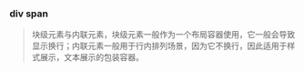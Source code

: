 ### div span

> 块级元素与内联元素，块级元素一般作为一个布局容器使用，它一般会导致显示换行；内联元素一般用于行内排列场景，因为它不换行，因此适用于样式展示，文本展示的包装容器。





